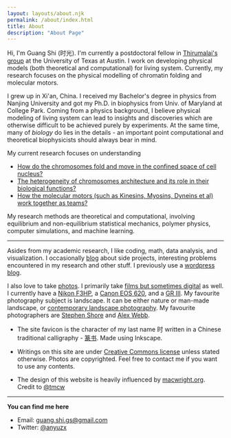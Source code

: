 ```yaml
---
layout: layouts/about.njk
permalink: /about/index.html
title: About
description: "About Page"
---
```


Hi, I'm Guang Shi (时光). I'm currently a postdoctoral fellow in [Thirumalai's group](https://sites.cns.utexas.edu/thirumalai/home) at the University of Texas at Austin. I work on developing physical models (both theoretical and computational) for living system. Currently, my research focuses on the physical modelling of chromatin folding and molecular motors.

I grew up in Xi'an, China. I received my Bachelor's degree in physics from Nanjing University and got my Ph.D. in biophysics from Univ. of Maryland at College Park. Coming from a physics background, I believe physical modeling of living system can lead to insights and discoveries which are otherwise difficult to be achieved purely by experiments. At the same time, many of _biology_ do lies in the details - an important point computational and theoretical biophysicists should always bear in mind.

My current research focuses on understanding
* [How do the chromosomes fold and move in the confined space of cell nucleus?](/research/#3d-reconstruction-of-chromosomes)
* [The heterogeneity of chromosomes architecture and its role in their biological functions?](/research/#fish-hi-c-paradox)
* [How the molecular motors (such as Kinesins, Myosins, Dyneins et al) work together as teams?](/research/#multi-motor-system)

My research methods are theoretical and computational, involving equilibrium and non-equilibrium statistical mechanics, polymer physics, computer simulations, and machine learning.

---

Asides from my academic research, I like coding, math, data analysis, and visualization. I occasionally [blog](/posts/) about side projects, interesting problems encountered in my research and other stuff. I previously use a [wordpress blog](https://biophyenvpol.wordpress.com/).

I also love to take [photos](/photos/). I primarily take [films but sometimes digital](https://en.wikipedia.org/wiki/Digital_versus_film_photography) as well. I currently have a [Nikon F3HP](https://en.wikipedia.org/wiki/Nikon_F3), a [Canon EOS 620](https://en.wikipedia.org/wiki/Canon_EOS_650), and a [GR III](https://en.wikipedia.org/wiki/Ricoh_GR_(large_sensor_compact_camera)#Ricoh_GR_III). My favourite photography subject is landscape. It can be either nature or man-made landscape, or [contemporary landscape photography](https://www.google.com/search?q=contemporary+landscape+photography&tbm=isch&ved=2ahUKEwi4yIr9uIbpAhUFeK0KHZ_9Ba8Q2-cCegQIABAA&oq=contempolandscape+photography&gs_lcp=CgNpbWcQARgAMgYIABAHEB4yCAgAEAcQBRAeMggIABAIEAcQHlDbK1iKQWD4RmgBcAB4AYABhQKIAd8IkgEFNS4xLjOYAQCgAQGqAQtnd3Mtd2l6LWltZw&sclient=img&ei=062lXviSJ4XwtQWf-5f4Cg&bih=1241&biw=2052&rlz=1C5CHFA_enUS729US730). My favourite photographers are [Stephen Shore](http://stephenshore.net/index.php) and [Alex Webb](https://www.webbnorriswebb.co/). 

* The site favicon is the character of my last name 时 written in a Chinese traditional calligraphy - [篆书](https://en.wikipedia.org/wiki/Seal_script). Made using Inkscape.

* Writings on this site are under [Creative Commons license](https://creativecommons.org/licenses/by-nc/4.0/) unless stated otherwise. Photos are copyrighted. Feel free to contact me if you want to use any contents.

* The design of this website is heavily influenced by [macwright.org](https://macwright.org/). Credit to [@tmcw](https://twitter.com/tmcw)

---

**You can find me here**

* Email: guang.shi.gs@gmail.com
* Twitter: [@anyuzx](https://twitter.com/anyuzx)

